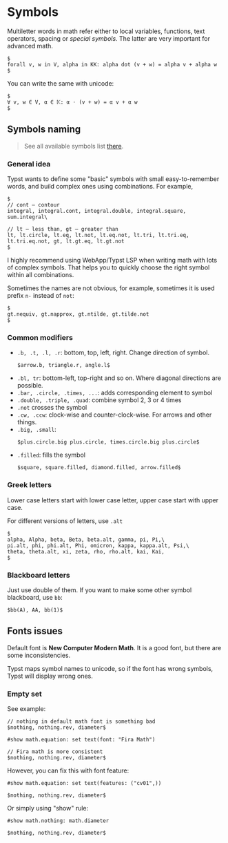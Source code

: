 # Symbols

Multiletter words in math refer either to local variables, functions, text operators, spacing or _special symbols_.
The latter are very important for advanced math.

```typ
$
forall v, w in V, alpha in KK: alpha dot (v + w) = alpha v + alpha w
$
```

You can write the same with unicode:

```typ
$
∀ v, w ∈ V, α ∈ 𝕂: α ⋅ (v + w) = α v + α w
$
```

## Symbols naming

> See all available symbols list [there](https://typst.app/docs/reference/symbols/sym/).

### General idea

Typst wants to define some "basic" symbols with small easy-to-remember words, and build complex ones using
combinations. For example,

```typ
$
// cont — contour
integral, integral.cont, integral.double, integral.square, sum.integral\

// lt — less than, gt — greater than
lt, lt.circle, lt.eq, lt.not, lt.eq.not, lt.tri, lt.tri.eq, lt.tri.eq.not, gt, lt.gt.eq, lt.gt.not
$
```

I highly recommend using WebApp/Typst LSP when writing math with lots of complex symbols.
That helps you to quickly choose the right symbol within all combinations.

Sometimes the names are not obvious, for example, sometimes it is used prefix `n-` instead of `not`:

```typ
$
gt.nequiv, gt.napprox, gt.ntilde, gt.tilde.not
$
```


### Common modifiers

- `.b, .t, .l, .r`: bottom, top, left, right. Change direction of symbol.
    ```typ
    $arrow.b, triangle.r, angle.l$
    ```
- `.bl, tr`: bottom-left, top-right and so on. Where diagonal directions are possible.
- `.bar, .circle, .times, ...`: adds corresponding element to symbol
- `.double, .triple, .quad`: combine symbol 2, 3 or 4 times
- `.not` crosses the symbol
- `.cw, .ccw`: clock-wise and counter-clock-wise. For arrows and other things.
- `.big, .small`:
    ```typ
    $plus.circle.big plus.circle, times.circle.big plus.circle$
    ```
- `.filled`: fills the symbol
    ```typ
    $square, square.filled, diamond.filled, arrow.filled$
    ```

### Greek letters

Lower case letters start with lower case letter, upper case start with upper case.

For different versions of letters, use `.alt`

```typ
$
alpha, Alpha, beta, Beta, beta.alt, gamma, pi, Pi,\
pi.alt, phi, phi.alt, Phi, omicron, kappa, kappa.alt, Psi,\
theta, theta.alt, xi, zeta, rho, rho.alt, kai, Kai,
$
```

### Blackboard letters

Just use double of them. If you want to make some other symbol blackboard, use `bb`:

```typ
$bb(A), AA, bb(1)$
```

## Fonts issues

Default font is **New Computer Modern Math**. It is a good font, but there are some inconsistencies.

Typst maps symbol names to unicode, so if the font has wrong symbols, Typst will display wrong ones.

### Empty set
See example:

```typ
// nothing in default math font is something bad
$nothing, nothing.rev, diameter$

#show math.equation: set text(font: "Fira Math")

// Fira math is more consistent
$nothing, nothing.rev, diameter$
```

However, you can fix this with font feature:

```typ
#show math.equation: set text(features: ("cv01",))

$nothing, nothing.rev, diameter$
```

Or simply using "show" rule:

```typ
#show math.nothing: math.diameter

$nothing, nothing.rev, diameter$
```